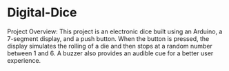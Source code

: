 # Digital-Dice
Project Overview:
This project is an electronic dice built using an Arduino, a 7-segment display, and a push button. When the button is pressed, the display simulates the rolling of a die and then stops at a random number between 1 and 6. A buzzer also provides an audible cue for a better user experience.
